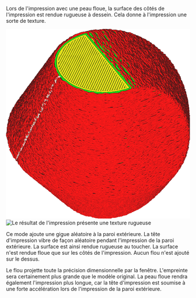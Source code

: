 Lors de l'impression avec une peau floue, la surface des côtés de l'impression est rendue rugueuse à dessein. Cela donne à l'impression une sorte de texture.

![Les murs semblent bancals dans la vue en couches de Cura](../../../articles/images/magic_fuzzy_skin_enabled.png)
![Le résultat de l'impression présente une texture rugueuse](../../../articles/images/magic_fuzzy_skin_photo.jpg)

Ce mode ajoute une gigue aléatoire à la paroi extérieure. La tête d'impression vibre de façon aléatoire pendant l'impression de la paroi extérieure. La surface est ainsi rendue rugueuse au toucher. La surface n'est rendue floue que sur les côtés de l'impression. Aucun flou n'est ajouté sur le dessus.

Le flou projette toute la précision dimensionnelle par la fenêtre. L'empreinte sera certainement plus grande que le modèle original. La peau floue rendra également l'impression plus longue, car la tête d'impression est soumise à une forte accélération lors de l'impression de la paroi extérieure.
